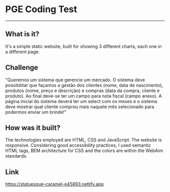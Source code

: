 # PGE Coding Test
---
## What is it?
It's a simple static website, built for showing 3 different charts, each one in a different page.

## Challenge
"Queremos um sistema que gerencie um mercado. O sistema deve possibilitar que façamos a gestão dos clientes (nome, data de nascimento), produtos (nome, preço e descrição) e compras (data da compra, cliente e produto). Ao final deve-se ter um campo para nota fiscal (campo anexo). A página inicial do sistema deverá ter um select com os meses e o sistema deve mostrar qual cliente comprou mais naquele mês selecionado para podermos enviar um brinde!"

## How was it built?
The technologies employed are HTML, CSS and JavaScript.
The website is responsive. Considering good accessibility practices, I used semantic HTML tags, BEM architecture for CSS and the colors are within the WebAim standards.

## Link
https://statuesque-caramel-e45893.netlify.app
